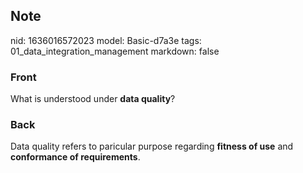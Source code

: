 ## Note
nid: 1636016572023
model: Basic-d7a3e
tags: 01_data_integration_management
markdown: false

### Front
What is understood under <b>data quality</b>?

### Back
Data quality refers to paricular purpose regarding <b>fitness of
use</b> and <b>conformance of requirements</b>.
